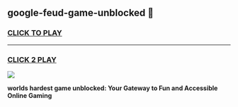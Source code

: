 
## google-feud-game-unblocked 👋
<h3>
<a href="https://premium.freeplayer.one?title=google-feud-game-unblocked&ref=14F">CLICK TO PLAY</a></h3>
<hr>

<h3>
<a href="https://premium.freeplayer.one?title=google-feud-game-unblocked&ref=14F">CLICK 2 PLAY</a>
  
</h3>

<a href="https://premium.freeplayer.one?title=google-feud-game-unblocked&ref=12F/"><img src="https://clearcache.store/games.png"></a>


**worlds hardest game unblocked: Your Gateway to Fun and Accessible Online Gaming**
